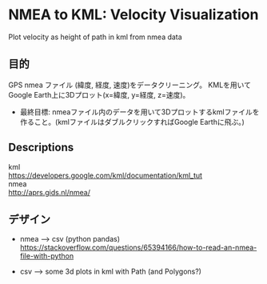 # NMEA to KML: Velocity Visualization
Plot velocity as height of path in kml from nmea data

## 目的
GPS nmea ファイル (緯度, 経度, 速度)をデータクリーニング。
KMLを用いてGoogle Earth上に3Dプロット(x=緯度, y=経度, z=速度)。
* 最終目標: nmeaファイル内のデータを用いて3Dプロットするkmlファイルを作ること。(kmlファイルはダブルクリックすればGoogle Earthに飛ぶ。)

## Descriptions
kml  
https://developers.google.com/kml/documentation/kml_tut  
nmea  
http://aprs.gids.nl/nmea/  


## デザイン
* nmea --> csv (python pandas)
https://stackoverflow.com/questions/65394166/how-to-read-an-nmea-file-with-python

* csv --> some 3d plots in kml with Path (and Polygons?)